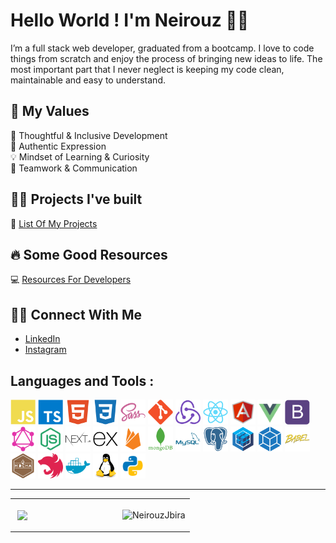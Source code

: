 # Hello World ! I'm Neirouz 👋🏻

I’m a full stack web developer, graduated from a bootcamp.
I love to code things from scratch and enjoy the process of bringing new ideas to life.
The most important part that I never neglect is keeping my code clean, maintainable and easy to understand.

## 🧿 My Values

🧠 Thoughtful & Inclusive Development <br/>
🖤 Authentic Expression <br/>
💡 Mindset of Learning & Curiosity <br/>
🙌 Teamwork & Communication

## 👩‍💻 Projects I've built

🥇 <a href = "https://github.com/NeirouzJbira/List-Of-My-Projects">List Of My Projects</a>

## 🔥 Some Good Resources

💻 [Resources For Developers](https://github.com/NeirouzJbira/Some-Good-Resources)

## 🤝🏻 Connect With Me

- [LinkedIn](https://www.linkedin.com/in/neirouzjbira/) <br/>
- [Instagram](https://www.instagram.com/neirouz.jbira/) <br/>
<!-- - [Facebook](https://www.facebook.com/NeirouzJbira/) <br/>
- [Medium](https://medium.com/@jbira.neirouz) <br/>
- [DEV Community](https://dev.to/neirouzjbira) <br/>
- [HashNode](https://hashnode.com/@NeirouzJbira) <br/> -->

## Languages and Tools :

<p align="left">
<img width="40" height="40" alt="javascript" src="./icons/javascript-plain.svg"/>
<img width="40" height="40" alt="typescript" src="./icons/typescript-plain.svg"/>
<img width="40" height="40" alt="HTML5" src="./icons/html5-plain.svg"/>
<img width="40" height="40" alt="CSS3" src="./icons/css3-plain.svg"/>
<img width="40" height="40" alt="sass" src="./icons/sass-original.svg"/>
<img width="40" height="40" alt="git" src="./icons/git-plain.svg"/>
<img width="40" height="40" alt="redux" src="./icons/redux-original.svg"/>
<img width="40" height="40" alt="react" src="./icons/react-original.svg"/>
<img width="40" height="40" alt="angular" src="./icons/angularjs-original.svg"/>
<img width="40" height="40" alt="vuejs" src="./icons/vue-original.svg"/>
<img width="40" height="40" alt="bootstrap" src="./icons/bootstrap-plain.svg"/>
<img width="40" height="40" alt="graphql" src="./icons/graphql.svg"/>
<img width="40" height="40" alt="nodejs" src="./icons/node-original.svg"/>
<img width="40" height="40" alt="nextjs" src="./icons/nextjs.svg"/>
<img width="40" height="40" alt="express" src="./icons/express-original.svg"/>
<img width="40" height="40" alt="firebase" src="./icons/firebase-plain.svg"/>
<img width="40" height="40" alt="mongodb" src="./icons/mongodb-plain-wordmark.svg"/>
<img width="40" height="40" alt="mysql" src="./icons/mysql-plain-wordmark.svg"/>
<img width="40" height="40" alt="postgresql" src="./icons/postgresql-plain.svg"/>
<img width="40" height="40" alt="sequelize" src="./icons/sequelize-original.svg"/>
<img width="40" height="40" alt="webpack" src="./icons/webpack-plain.svg"/>
<img width="40" height="40" alt="babel" src="./icons/babel-original.svg"/>
<img width="40" height="40" alt="mocha" src="./icons/mocha-plain.svg"/>
<img width="40" height="40" alt="nestjs" src="./icons/nestjs-plain.svg"/>
<img width="40" height="40" alt="docker" src="./icons/docker-plain.svg"/>
<img width="40" height="40" alt="linux" src="./icons/linux-original.svg"/>
<img width="40" height="40" alt="python" src="./icons/python-original.svg">

---

<table width="100%">
<tr>
<td width="60%">
<p>&nbsp;<img align="center" src="https://github-readme-stats.vercel.app/api?username=NeirouzJbira&show_icons=true&count_private=true alt="NeirouzJbira" /></p>
</td>
<td width="40%">
<p><img align="center" src="https://github-readme-stats.vercel.app/api/top-langs/?username=NeirouzJbira&layout=compact" alt="NeirouzJbira" /></p>
</td>
</tr>
</table>
